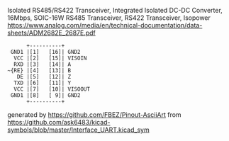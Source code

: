 Isolated RS485/RS422 Transceiver, Integrated Isolated DC-DC Converter, 16Mbps, SOIC-16W
RS485 Transceiver, RS422 Transceiver, Isopower
https://www.analog.com/media/en/technical-documentation/data-sheets/ADM2682E_2687E.pdf


	      +----------+
	 GND1 |[1]   [16]| GND2
	  VCC |[2]   [15]| VISOIN
	  RXD |[3]   [14]| A
	~{RE} |[4]   [13]| B
	   DE |[5]   [12]| Z
	  TXD |[6]   [11]| Y
	  VCC |[7]   [10]| VISOOUT
	 GND1 |[8]   [ 9]| GND2
	      +----------+


generated by https://github.com/FBEZ/Pinout-AsciiArt from https://github.com/ask6483/kicad-symbols/blob/master/Interface_UART.kicad_sym